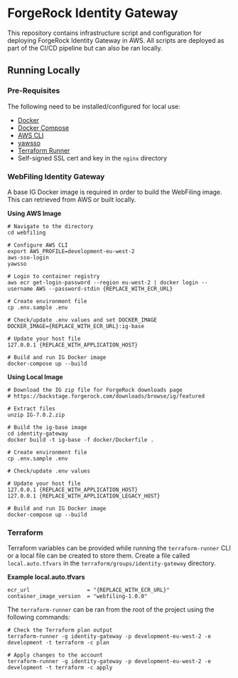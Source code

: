 # ForgeRock Identity Gateway

This repository contains infrastructure script and configuration for deploying ForgeRock Identity Gateway in AWS. All scripts are deployed as part of the CI/CD pipeline but can also be ran locally.

## Running Locally

### Pre-Requisites

The following need to be installed/configured for local use:

- [Docker](https://www.docker.com/products/docker-desktop)
- [Docker Compose](https://docs.docker.com/compose/install/)
- [AWS CLI](https://aws.amazon.com/cli/)
- [yawsso](https://pypi.org/project/yawsso/)
- [Terraform Runner](https://companieshouse.atlassian.net/wiki/spaces/DEVOPS/pages/1694236886/Terraform-runner)
- Self-signed SSL cert and key in the `nginx` directory

### WebFiling Identity Gateway

A base IG Docker image is required in order to build the WebFiling image. This can retrieved from AWS or built locally.

**Using AWS Image**
```
# Navigate to the directory
cd webfiling

# Configure AWS CLI
export AWS_PROFILE=development-eu-west-2
aws-sso-login
yawsso

# Login to container registry
aws ecr get-login-password --region eu-west-2 | docker login --username AWS --password-stdin {REPLACE_WITH_ECR_URL}

# Create environment file
cp .env.sample .env

# Check/update .env values and set DOCKER_IMAGE
DOCKER_IMAGE={REPLACE_WITH_ECR_URL}:ig-base

# Update your host file
127.0.0.1 {REPLACE_WITH_APPLICATION_HOST}

# Build and run IG Docker image
docker-compose up --build
```

**Using Local Image**
```
# Download the IG zip file for ForgeRock downloads page
# https://backstage.forgerock.com/downloads/browse/ig/featured

# Extract files
unzip IG-7.0.2.zip

# Build the ig-base image
cd identity-gateway
docker build -t ig-base -f docker/Dockerfile .

# Create environment file
cp .env.sample .env

# Check/update .env values

# Update your host file
127.0.0.1 {REPLACE_WITH_APPLICATION_HOST}
127.0.0.1 {REPLACE_WITH_APPLICATION_LEGACY_HOST}

# Build and run IG Docker image
docker-compose up --build
```

### Terraform

Terraform variables can be provided while running the `terraform-runner` CLI or a local file can be created to store them. Create a file called `local.auto.tfvars` in the `terraform/groups/identity-gateway` directory.

**Example local.auto.tfvars**
```
ecr_url                  = "{REPLACE_WITH_ECR_URL}"
container_image_version  = "webfiling-1.0.0"
```

The `terraform-runner` can be ran from the root of the project using the following commands:
```
# Check the Terraform plan output
terraform-runner -g identity-gateway -p development-eu-west-2 -e development -t terraform -c plan

# Apply changes to the account
terraform-runner -g identity-gateway -p development-eu-west-2 -e development -t terraform -c apply
```
